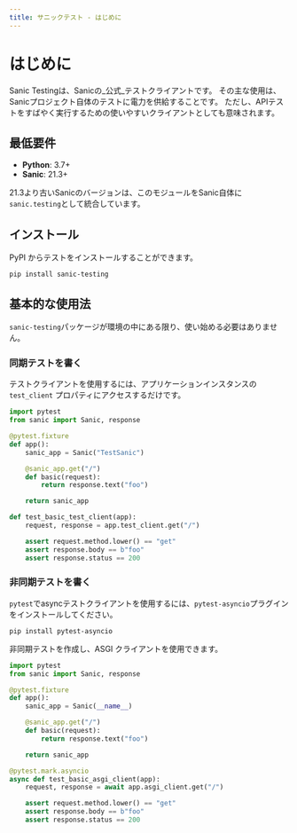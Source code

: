 ```yaml
---
title: サニックテスト - はじめに
---
```


# はじめに

Sanic Testingは、Sanicの_公式_テストクライアントです。 その主な使用は、Sanicプロジェクト自体のテストに電力を供給することです。 ただし、APIテストをすばやく実行するための使いやすいクライアントとしても意味されます。

## 最低要件

- **Python**: 3.7+
- **Sanic**: 21.3+

21.3より古いSanicのバージョンは、このモジュールをSanic自体に`sanic.testing`として統合しています。

## インストール

PyPI からテストをインストールすることができます。

```
pip install sanic-testing
```

## 基本的な使用法

`sanic-testing`パッケージが環境の中にある限り、使い始める必要はありません。

### 同期テストを書く

テストクライアントを使用するには、アプリケーションインスタンスの `test_client` プロパティにアクセスするだけです。

```python
import pytest
from sanic import Sanic, response

@pytest.fixture
def app():
    sanic_app = Sanic("TestSanic")

    @sanic_app.get("/")
    def basic(request):
        return response.text("foo")

    return sanic_app

def test_basic_test_client(app):
    request, response = app.test_client.get("/")

    assert request.method.lower() == "get"
    assert response.body == b"foo"
    assert response.status == 200
```

### 非同期テストを書く

`pytest`でasyncテストクライアントを使用するには、`pytest-asyncio`プラグインをインストールしてください。

```
pip install pytest-asyncio
```

非同期テストを作成し、ASGI クライアントを使用できます。

```python
import pytest
from sanic import Sanic, response

@pytest.fixture
def app():
    sanic_app = Sanic(__name__)

    @sanic_app.get("/")
    def basic(request):
        return response.text("foo")

    return sanic_app

@pytest.mark.asyncio
async def test_basic_asgi_client(app):
    request, response = await app.asgi_client.get("/")

    assert request.method.lower() == "get"
    assert response.body == b"foo"
    assert response.status == 200
```
